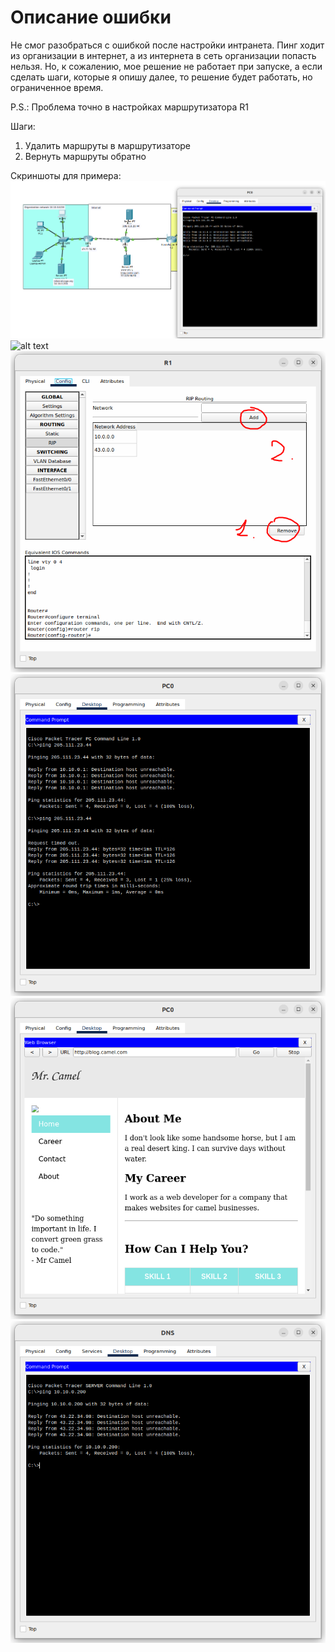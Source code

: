 # Описание ошибки

Не смог разобраться с ошибкой после настройки интранета.
Пинг ходит из организации в интернет, а из интернета в сеть организации попасть нельзя.
Но, к сожалению, мое решение не работает при запуске, а если сделать шаги, которые я опишу далее, то решение будет работать, но ограниченное время.

P.S.: Проблема точно в настройках маршрутизатора R1

Шаги:
1. Удалить маршруты в маршрутизаторе
2. Вернуть маршруты обратно

Скриншоты для примера:
![alt text](screenshots/img.png)
![alt text](screenshots/img1.png)
![alt text](screenshots/img2.png)
![alt text](screenshots/img3.png)
![alt text](screenshots/img4.png)
![alt text](screenshots/img5.png)
